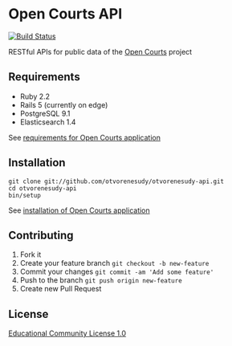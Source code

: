 # Open Courts API

[![Build Status](https://travis-ci.org/otvorenesudy/otvorenesudy-api.svg)](https://travis-ci.org/otvorenesudy/otvorenesudy-api)

RESTful APIs for public data of the [Open Courts](https://github.com/otvorenesudy) project

## Requirements

* Ruby 2.2
* Rails 5 (currently on edge)
* PostgreSQL 9.1
* Elasticsearch 1.4

See [requirements for Open Courts application](https://github.com/otvorenesudy/otvorenesudy#requirements)

## Installation

```
git clone git://github.com/otvorenesudy/otvorenesudy-api.git
cd otvorenesudy-api
bin/setup
```

See [installation of Open Courts application](https://github.com/otvorenesudy/otvorenesudy#installation)

## Contributing

1. Fork it
2. Create your feature branch `git checkout -b new-feature`
3. Commit your changes `git commit -am 'Add some feature'`
4. Push to the branch `git push origin new-feature`
5. Create new Pull Request

## License

[Educational Community License 1.0](http://opensource.org/licenses/ecl1.php)
